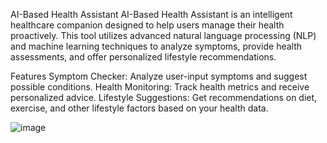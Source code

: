 AI-Based Health Assistant
AI-Based Health Assistant is an intelligent healthcare companion designed to help users manage their health proactively. This tool utilizes advanced natural language processing (NLP) and machine learning techniques to analyze symptoms, provide health assessments, and offer personalized lifestyle recommendations.

Features
Symptom Checker: Analyze user-input symptoms and suggest possible conditions.
Health Monitoring: Track health metrics and receive personalized advice.
Lifestyle Suggestions: Get recommendations on diet, exercise, and other lifestyle factors based on your health data.


![image](https://github.com/user-attachments/assets/f79372f8-370a-4fbf-9cef-e6f1881da8fb)
